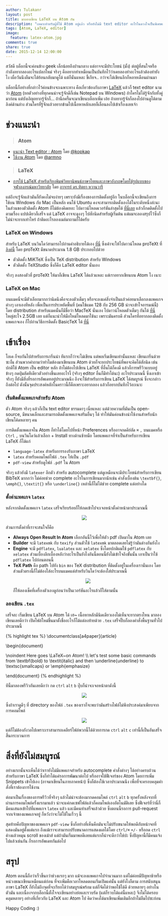 ```yaml
---
author: Tulakanr
layout: post
title: มาลองเขียน LaTeX บน Atom กัน
description: "เหมาะสำหรับผู้ที่ใช้ Atom อยู่แล้ว หรือยังไม่มี text editor อะไรในดวงใจเป็นพิเศษแล้วอยากลองเขียน LaTeX"
tags: [Atom, LaTeX, editor]
image:
  feature: latex-atom.jpg
comments: true
share: true
date: 2015-12-14 12:00:00
---
```


สวัสดี บล็อกนี้จะค่อนข้าง geek เล็กน้อยถึงปานกลาง แต่อาจจะมีประโยชน์ (มั้ง) ต่อผู้ที่สนใจหรือกำลังอยากลองอะไรแปลกใหม่ จริงๆ คืออยากทำเหมือนเป็นบันทึกไว้ว่าเคยลองทำอะไรแล้วต้องทำยังไง เผื่อวันนึงลืมจะได้ย้อนกลับมาดูได้ แต่ก็นั่นแหละ ขี้เกียจ.. กว่าจะได้เขียนอีกก็หลายเดือนผ่านมา

บล็อกนี้ก็อย่างที่กล่าวไว้ค่อนข้างจะเฉพาะทาง คือเกี่ยวข้องกับภาษา [LaTeX](https://en.wikipedia.org/wiki/LaTeX) แล้วก็ text editor นามว่า [Atom](https://en.wikipedia.org/wiki/Atom_(text_editor)) (ยกตัวอย่างที่ทุกคนน่าจะรู้จักดีก็เช่น Notepad บน Windows) ถ้าใครไม่ได้รู้จักกับทั้งคู่มาก่อน แต่บังเอิญอยากรู้จักก็... ถ้านึกครึ้มจะมาเขียนบล็อกเพิ่ม เอ้ย ถ้าอยากรู้จักก็ลองไปอ่านดูได้ตามลิงค์ด้านล่าง ส่วนใครที่รู้จักแล้วอยากข้ามไปเนื้อหาหลักเลยก็เลื่อนลงไปเข้าเรื่องเลยเจ้า

# ช่วงแนะนำ

> ### Atom
- [แนะนำ Text editor : Atom](http://kopkap.in.th/%E0%B9%81%E0%B8%99%E0%B8%B0%E0%B8%99%E0%B8%B3-text-editor-atom.html) โดย [@kopkap](http://kopkap.in.th/author/admin)
- [ใช้งาน Atom](http://armno.github.io/2015/09/25/setting-up-atom/) โดย [@armno](https://twitter.com/armno)

> ### LaTeX
- [การใช้ LaTeX สำหรับเรียงพิมพ์วิทยานิพนธ์ภาษาไทยและภาษาอังกฤษโดยใช้รูปแบบของ
จุฬาลงกรณ์มหาวิทยาลัย](http://pioneer.netserv.chula.ac.th/~wdittaya/LaTeX/MathCS-tutorial.pdf) โดย [อาจารย์ ดร.ฑิตยา หวานวารี](http://pioneer.netserv.chula.ac.th/~wdittaya/)

แต่ถึงจะรู้จักแล้วมันก็ยังคงไม่จบง่ายๆ เพราะยังมีเรื่องของการติดตั้งอยู่อีก ในบล็อกนี้จะเขียนถึงการใช้บน Windows กับ Mac เป็นหลัก คนใช้ Ubuntu คงจะสามารถติดตั้งเองได้ในระดับหนึ่งล่ะนะ ในส่วนของตัวติดตั้ง Atom ก็ไม่ต้องคิดเยอะ ไปดาวน์โหลดเวอร์ชันล่าสุดได้ [ที่นี่เลย](https://atom.io/) แล้วก็กดติดตั้งไปตามเรื่อง แปปเดียวก็เสร็จ แต่ LaTeX อาจจะดูงงๆ ไปสักนิดสำหรับผู้เริ่มต้น แต่ผมจะลองสรุปไว้ซึ่งก็ไม่น่าจะยากเท่าไหร่ ถ้าติดอะไรลองเมล์มาถามก็ได้ครับ

### LaTeX on Windows
สำหรับ LaTeX บนวินโดว์สามารถไปอ่านคำอธิบายได้เอง [ที่นี่](http://www.tug.org/protext/) ซึ่งเค้าจะให้ไปดาวน์โหลด proTeXt ที่ [ลิงค์นี้](http://ftp.jaist.ac.jp/pub/CTAN/systems/windows/protext/) โดย proTeXt มีขนาดประมาณ 1.8 GB ประกอบไปด้วย

- ตัวติดตั้ง MiKTeX ซึ่งเป็น TeX distribution สำหรับ Windows
- ตัวติดตั้ง TeXStudio ซึ่งก็คือ LaTeX editor นั่นเอง

จริงๆ ลงสองตัวที่ proTeXt ให้มาก็เขียน LaTeX ได้แล้วแหละ แต่เราอยากเขียนบน Atom ไง เนาะ

### LaTeX on Mac
บนแมคนี่จะมีตัวเลือกมากกว่านิดนึงคือจะลงตัวเต็มๆ หรือจะลงแค่สิ่งจำเป็นแล้วค่อยมาเลือกลงแพคเกจต่างๆ เอาเองทีหลัง เพื่อเป็นการประหยัดพื้นที่ (คนใช้แมค 128 กับ 256 GB น่าจะเข้าใจอารมณ์นี้) โดย distribution สำหรับแมคนั้นก็มีชื่อว่า MacTeX นั่นเอง ไปดาวน์โหลดตัวเต็มๆ กันได้ [ที่นี่](http://www.tug.org/mactex/mactex-download.html) ใหญ่สะใจ 2.5GB เลย แต่ก็แนะนำให้มือใหม่โหลดมาใช้นะ เพราะมันครบดี ส่วนใครที่อยากลองติดตั้งแพคเกจเอง ก็ไปอ่านวิธีการติดตั้ง BasicTeX ได้ [ที่นี่](http://www.tug.org/mactex/morepackages.html)

# เข้าเรื่อง
โอเค ก็จบกันไปสำหรับการเกริ่นนำ ทีแรกก็ว่าจะไม่เขียน แต่พอเริ่มเขียนเท่านั้นแหละ เขียนเกริ่นด้วยซะงั้น ส่วนพวกคำถามว่าทำไมต้องมาเขียนบน Atom ด้วยก็จะยกประโยชน์ที่พอจะคิดได้สักนิด เช่น ปกติใช้ Atom เป็น editor หลัก ถ้าไม่ต้องไปเขียน LaTeX ที่อื่นได้ก็คงดี แล้วก็การพรีวิวแบบอยู่ข้างๆ กดปุ่มลัดทีเดียวตัวอย่างขึ้นเลยอะไรงี้ (จริงๆ editor อื่นก็มีทำได้นะ) อะไรประมาณนี้ ซึ่งเอาเข้าจริงๆ ก็ยังมีสิ่งที่รอการอัพเดทอยู่ประมาณนึง ถึงจะใช้สำหรับการเขียน LaTeX ได้สมบูรณ์ ซึ่งจะกล่าวถึงต่อไป ดังนั้นจุดประสงค์หลักในคราวนี้ก็คือเพราะอยากลอง แล้วก็อยากบันทึกไว้อะเนาะ

### เริ่มติดตั้งแพคเกจสำหรับ Atom
ตัว Atom จริงๆ แล้วก็เป็น text editor ธรรมดาๆ เนี่ยแหละ แต่ด้วยความที่มันเป็น open-source, มีขนาดเล็กและสามารถติดตั้งแพคเกจเสริมอื่นๆ ได้ ทำให้มันค่อนข้างน่าใช้งานสำหรับนักเขียนโค้ดหลายๆ คน

การติดตั้งแพคเกจใน Atom ก็ทำได้โดยไปที่หน้า Preferences หรืออาจกดคีย์ลัด `⌘` `,` บนแมคหรือ `Ctrl` `,` บนวินโดว์แล้วเลือก + Install ทางด้านซ้ายมือ โดยแพคเกจที่จำเป็นสำหรับการเขียน LaTeX ก็ได้แก่

- `language-latex` สำหรับการรองรับภาษา LaTeX
- `latex` สำหรับคอมไพล์ไฟล์ `.tex` ให้เป็น `.pdf`
- `pdf-view` สำหรับดูไฟล์ `.pdf` ใน Atom

จริงๆ แล้วยังมี `latexer` อีกตัว สำหรับ autocomplete แต่ดูเหมือนจะมีประโยชน์สำหรับการเขียน BibTeX มากกว่า ไม่ค่อยช่วย complete อะไรในการเขียนมากนักเช่น คำสั่งเบื้องต้น `\textbf{}`, `\emph{}`, `\textit{}` หรือ `\underline{}` เหล่านี้ก็ไม่ได้ช่วย complete แต่อย่างใด

### ตั้งค่าแพคเกจ `latex`
หลังจากติดตั้งแพคเกจ `latex` เสร็จเรียบร้อยก็ให้กดเข้าไปจะเจอหน้าตั้งค่าหน้าตาประมาณนี้

<figure><center>
  <img src="/images/latex-set.png" data-action="zoom"/>
</center></figure>

ส่วนการตั้งค่าที่เราจะสนใจก็คือ

- **Always Open Result In Atom** เลือกอันนี้ไว้เพื่อให้ตัว pdf เปิดมาใน Atom เลย
- **Builder** จะมี `latexmk` กับ `texify` ส่วนตัวใช้ `latexmk` มาตลอดเลยไม่รู้ว่ามันต่างกันยังไง
- **Engine** จะมี `pdflatex`, `lualatex` และ `xelatex` ซึ่งโดยปกติผมใช้ `pdflatex` กับ `xelatex` ส่วนเบื้องลึกเบื้องหลังว่าอะไรเป็นยังไงอันนี้ตอนนี้ยังไม่เข้าใจถึงขั้นนั้น เอาเป็นว่าใช้ `pdflatex` ไปก่อนตอนนี้
- **TeX Path** คือ path ไปยัง `bin` ของ TeX distribution ที่ติดตั้งอยู่ในเครื่องเรานั่นเอง โดยส่วนตัวตรงนี้ก็ไม่ต้องใส่อะไรบนแมคแต่สำหรับวินโดว์จะต้องใส่ประมาณนี้ <figure><center> <img src="/images/latex-path.jpg" data-action="zoom"/> </center></figure> ก็ให้ลองเช็คที่เครื่องตัวเองดูก่อนว่าเป็นเวอร์ชันอะไรแล้วก็ใส่ตามนั้น

### ลองเขียน `.tex`

เสร็จละ เริ่มเขียน LaTeX บน Atom ได้ เฮ~ เนื้อหาหลักมีนิดเดียวเองไม่เห็นจะยากตรงไหน มาลองเขียนเลยดีกว่า เปิดไฟล์ใหม่ขึ้นมาตั้งชื่ออะไรก็ได้แต่ลงท้ายด้วย `.tex` เสร็จปั๊บก็ลองคำสั่งพื้นฐานทั่วไปประมาณนี้

{% highlight tex %}
\documentclass[a4paper]{article}

\begin{document}

  \noindent
  Here goes \LaTeX~on Atom!
  \\\\
  let's test some basic commands from \textbf{bold} to \textit{italic} and then
  \underline{underline} to \textsc{smallcaps} or \emph{emphasize}

\end{document}
{% endhighlight %}

ทีนี้มาลองพรีวิวกันเลยดีกว่า กด `ctrl` `alt` `b` ปุ๊บก็น่าจะเจอหน้าตาดังนี้

<figure><center>
  <img src="/images/latex-try.png" data-action="zoom"/>
</center></figure>

ซึ่งถ้าเราดูดีๆ ที่ directory ของไฟล์ `.tex` ของเราก็จะพบว่ามันสร้างไฟล์ไม่พึงประสงค์มาเพียบจากการคอมไพล์

<figure><center>
  <img src="/images/latex-mess.png" data-action="zoom"/>
</center></figure>

แต่ก็ไม่ต้องกังวลไปเพราะเราสามารถเคลียร์ไฟล์พวกนี้ได้ด้วยการกด `ctrl` `alt` `c` เท่านี้ก็เป็นอันเสร็จสิ้นกระบวนการ

# สิ่งที่ยังไม่สมบูรณ์
อย่างแรกนั้นจะเห็นได้ว่าเรายังไม่มีแพคเกจสำหรับ autocomplete คำสั่งต่างๆ ได้อย่างครบถ้วนสำหรับภาษา LaTeX ซึ่งก็ทำได้แค่รอการพัฒนาต่อไป หรืออาจใช้ฟีเจอร์ของ Atom โดยการเพิ่ม Snippets เข้าไปเอง (อาจมาเขียนในภายภาคหน้า) ซึ่งก็ต้องใช้เวลาประมาณนึง เพื่อที่จะครอบคลุมคำสั่งที่เราต้องการใช้งาน

ต่อมาเป็นเรื่องของการพรีวิวที่จริงๆ แล้วไม่น่าจะต้องมากดคอมไพล์ `ctrl` `alt` `b` ทุกครั้งหลังจากที่ผ่านการคอมไพล์ครั้งแรกมาแล้ว น่าจะแค่กดเซฟไฟล์แล้วก็คอมไพล์เองอัตโนมัติเลย ซึ่งฟีเจอร์ที่ว่านี่ก็มีคนเสนอเข้าไปที่แพคเกจ `latex` แล้ว และมีคนทำเสร็จแล้วด้วย ซึ่งตอนนี้รอการ pull-request จากเจ้าของแพคเกจอยู่ ก็หวังว่าจะได้ใช้ในเร็วๆ นี้

สุดท้ายคือปัญหาของแพคเกจ `pdf-view` ซึ่งก็อย่างที่เห็นคือมันจะไม่ปรับขนาดให้พอดีกับหน้าจอที่แสดงมันอยู่ตั้งแต่แรก ถึงแม้เราจะสามารถปรับขนาดการแสดงผลได้โดย `ctrl/⌘` `+/-` หรือกด `ctrl` ค้างแล้วหมุน scroll ของเม้าส์ แต่ถ้ามันเริ่มมาพอดีเลยแต่แรกก็น่าจะดีกว่าใช่ปะ ซึ่งปัญหานี้ก็มีคนแจ้งไปแล้วเช่นกัน ก็รอการอัพเดทกันต่อไป

# สรุป
Atom ตอนนี้ถือว่าเร็วขึ้นกว่าช่วงแรกๆ มาก แม้จะลงแพคเกจไปจำนวนมาก แต่ไม่ค่อยมีปัญหาช้าหรือหน่วงขณะเขียนเหมือนแต่ก่อน ที่จะเพิ่มคือเวลาโหลดตอนเริ่มเปิดแค่นั้น แต่ยังไงก็ตาม การสนับสนุนภาษา LaTeX ก็ยังไม่ถึงจุดที่จะเรียกได้ว่าสมบูรณ์พร้อม แต่ก็จัดได้ว่าพอใช้ได้ดี ด้วยหลายๆ อย่างในตัวมัน และเนื่องจากบล็อกนี้ตั้งใจจะเขียนอย่างย่อและรวบรัด (แต่ก็รวบได้แค่นี้แหละ) จึงไม่ได้ครอบคลุมหลายๆ อย่างที่เกี่ยวกับ LaTeX และ Atom ไป คิดว่าคงได้มาเขียนเพิ่มเติมอีกถ้าไม่ลืมไปซะก่อน

Happy Coding :)
